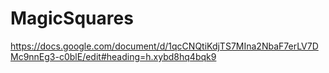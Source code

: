 # MagicSquares
https://docs.google.com/document/d/1qcCNQtiKdjTS7MIna2NbaF7erLV7DMc9nnEg3-c0blE/edit#heading=h.xybd8hq4bqk9
